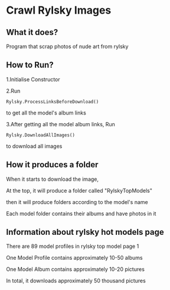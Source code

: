 # Crawl Rylsky Images

## What it does?
Program that scrap photos of nude art from rylsky

## How to Run?

<p>1.Initialise Constructor</p>
<p>2.Run <pre><code>Rylsky.ProcessLinksBeforeDownload()</pre></code> to get all the model's album links</p>
<p>3.After getting all the model album links, Run <pre><code>Rylsky.DownloadAllImages()</pre></code> to download all images</p>

## How it produces a folder

<p>When it starts to download the image,</p>
<p>At the top, it will produce a folder called "RylskyTopModels"</p>
<p>then it will produce folders according to the model's name</p>
<p>Each model folder contains their albums and have photos in it</p>

## Information about rylsky hot models page

<p>There are 89 model profiles in rylsky top model page 1</p>
<p>One Model Profile contains approximately 10-50 albums</p>
<p>One Model Album contains approximately 10-20 pictures</p>
<p>In total, it downloads approximately 50 thousand pictures</p>
